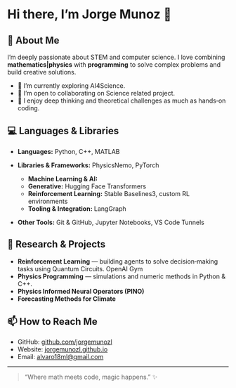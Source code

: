 # Hi there, I’m Jorge Munoz 👋

## 🔭 About Me

I’m deeply passionate about STEM and computer science. I love combining **mathematics|physics** with **programming** to solve complex problems and build creative solutions.

* 🌱 I’m currently exploring AI4Science.
* 👯 I’m open to collaborating on Science related project.
* 🤔 I enjoy deep thinking and theoretical challenges as much as hands‑on coding.

## 💻 Languages & Libraries

* **Languages:** Python, C++, MATLAB
* **Libraries & Frameworks:** PhysicsNemo, PyTorch

  * **Machine Learning & AI:** 
  * **Generative:** Hugging Face Transformers 
  * **Reinforcement Learning:** Stable Baselines3, custom RL environments
  * **Tooling & Integration:** LangGraph
* **Other Tools:** Git & GitHub, Jupyter Notebooks, VS Code Tunnels

## 🔬 Research & Projects

* **Reinforcement Learning** — building agents to solve decision‑making tasks using Quantum Circuits. OpenAI Gym
* **Physics Programming** — simulations and numeric methods in Python & C++.
* **Physics Informed Neural Operators (PINO)**
* **Forecasting Methods for Climate**
## 📫 How to Reach Me

* GitHub: [github.com/jorgemunozl](https://github.com/jorgemunozl)
* Website: [jorgemunozl.github.io](https://jorgemunozl.github.io)
* Email: [alvaro18ml@gmail.com](mailto:alvaro18ml@gmail.com)

---

> “Where math meets code, magic happens.” ✨
